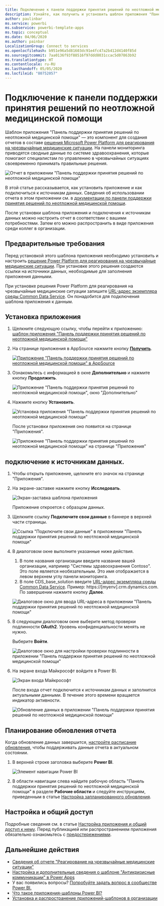 ```yaml
---
title: Подключение к панели поддержки принятия решений по неотложной медицинской помощи
description: Узнайте, как получить и установить шаблон приложения "Панель поддержки принятия решений по неотложной медицинской помощи в связи с COVID-19" и как подключиться к данным.
author: paulinbar
ms.service: powerbi
ms.subservice: powerbi-template-apps
ms.topic: conceptual
ms.date: 04/06/2020
ms.author: painbar
LocalizationGroup: Connect to services
ms.openlocfilehash: b951e96a5d81603dc91e4fc47a2b412d4140f85d
ms.sourcegitcommit: 7aa0136f93f88516f97ddd8031ccac5d07863b92
ms.translationtype: HT
ms.contentlocale: ru-RU
ms.lasthandoff: 05/05/2020
ms.locfileid: "80752057"
---
```

# <a name="connect-to-the-hospital-emergency-response-decision-support-dashboard"></a>Подключение к панели поддержки принятия решений по неотложной медицинской помощи
Шаблон приложения "Панель поддержки принятия решений по неотложной медицинской помощи" — это компонент для создания отчетов в составе [решения Microsoft Power Platform для реагирования на чрезвычайные медицинские ситуации](https://powerapps.microsoft.com/blog/emergency-response-solution-a-microsoft-power-platform-solution-for-healthcare-emergency-response/). На панели мониторинга приводятся сводные данные по системе здравоохранения, которые помогают специалистам по управлению в чрезвычайных ситуациях своевременно принимать правильные решения.

![Отчет в приложении "Панель поддержки принятия решений по неотложной медицинской помощи"](media/service-connect-to-health-emergency-response/service-health-emergency-response-app-report.png)

В этой статье рассказывается, как установить приложение и как подключиться к источникам данных. Сведения об использовании отчета в этом приложении см. в [документации по панели поддержки принятия решений по неотложной медицинской помощи](https://docs.microsoft.com/powerapps/sample-apps/emergency-response/deploy-configure#view-the-power-bi-dashboard).

После установки шаблона приложения и подключения к источникам данных можно настроить отчет в соответствии с вашими потребностями. Затем его можно распространить в виде приложения среди коллег в организации.

## <a name="prerequisites"></a>Предварительные требования

Перед установкой этого шаблона приложения необходимо установить и настроить [решение Power Platform для реагирования на чрезвычайные медицинские ситуации](https://docs.microsoft.com/powerapps/sample-apps/emergency-response/deploy-configure). При установке этого решения создаются ссылки на источники данных, необходимые для заполнения приложения данными.

При установке решения Power Platform для реагирования на чрезвычайные медицинские ситуации запишите [URL-адрес экземпляра среды Common Data Service](https://docs.microsoft.com/powerapps/sample-apps/emergency-response/deploy-configure#publish-the-power-bi-dashboard). Он понадобится для подключения шаблона приложения к данным.

## <a name="install-the-app"></a>Установка приложения

1. Щелкните следующую ссылку, чтобы перейти к приложению: [шаблон приложения "Панель поддержки принятия решений по неотложной медицинской помощи"](https://appsource.microsoft.com/en-us/product/power-bi/pbi-contentpacks.powerapps_healthcare)

1. На странице приложения в AppSource нажмите кнопку [**Получить**](https://appsource.microsoft.com/en-us/product/power-bi/pbi-contentpacks.powerapps_healthcare).

    [![Приложение "Панель поддержки принятия решений по неотложной медицинской помощи" в AppSource](media/service-connect-to-health-emergency-response/service-health-emergency-response-app-appsource-get-it-now.png)](https://appsource.microsoft.com/en-us/product/power-bi/pbi-contentpacks.powerapps_healthcare)

1. Ознакомьтесь с информацией в окне **Дополнительно** и нажмите кнопку **Продолжить**.

    ![Приложение "Панель поддержки принятия решений по неотложной медицинской помощи", окно "Дополнительно"](media/service-connect-to-health-emergency-response/service-health-emergency-response-1-more-thing.png)

1. Нажмите кнопку **Установить**. 

    ![Установка приложения "Панель поддержки принятия решений по неотложной медицинской помощи"](media/service-connect-to-health-emergency-response/service-health-emergency-response-select-install.png)

    После установки приложения оно появится на странице "Приложения".

   ![Приложение "Панель поддержки принятия решений по неотложной медицинской помощи" на странице "Приложения"](media/service-connect-to-health-emergency-response/service-health-emergency-response-app-apps-page-icon.png)

## <a name="connect-to-data-sources"></a>подключение к источникам данных.

1. Чтобы открыть приложение, щелкните его значок на странице "Приложения".

1. На экране-заставке нажмите кнопку **Исследовать**.

   ![Экран-заставка шаблона приложения](media/service-connect-to-health-emergency-response/service-health-emergency-response-app-splash-screen.png)

   Приложение откроется с образцом данных.

1. Щелкните ссылку **Подключите свои данные** в баннере в верхней части страницы.

   ![Ссылка "Подключите свои данные" в приложении "Панель поддержки принятия решений по неотложной медицинской помощи"](media/service-connect-to-health-emergency-response/service-health-emergency-response-app-connect-data.png)

1. В диалоговом окне выполните указанные ниже действия.
   1. В поле названия организации введите название вашей организации, например "Системы здравоохранения Contoso". Это поле является необязательным. Это имя отображается в левом верхнем углу панели мониторинга.
   1. В поле CDS_base_solution введите [URL-адрес экземпляра среды Common Data Service](https://docs.microsoft.com/powerapps/sample-apps/emergency-response/deploy-configure#publish-the-power-bi-dashboard). Пример: https://[myenv].crm.dynamics.com. По завершении нажмите кнопку **Далее**.

   ![Диалоговое окно для ввода URL-адреса в приложении "Панель поддержки принятия решений по неотложной медицинской помощи"](media/service-connect-to-health-emergency-response/service-health-emergency-response-app-url-dialog.png)

1. В следующем диалоговом окне выберите метод проверки подлинности **OAuth2**. Уровень конфиденциальности менять не нужно.

   Выберите **Войти**.

   ![Диалоговое окно для настройки проверки подлинности в приложении "Панель поддержки принятия решений по неотложной медицинской помощи"](media/service-connect-to-health-emergency-response/service-health-emergency-response-app-authentication-dialog.png)

1. На экране входа Майкрософт войдите в Power BI.

   ![Экран входа Майкрософт](media/service-connect-to-health-emergency-response/service-health-emergency-response-app-microsoft-login.png)

   После входа отчет подключится к источникам данных и заполнится актуальными данными. В течение этого времени вращается индикатор активности.

   ![Обновление данных в приложении "Панель поддержки принятия решений по неотложной медицинской помощи"](media/service-connect-to-health-emergency-response/service-health-emergency-response-app-refresh-monitor.png)

## <a name="schedule-report-refresh"></a>Планирование обновления отчета

Когда обновление данных завершится, [настройте расписание обновления](../refresh-scheduled-refresh.md), чтобы поддерживать данные отчета в актуальном состоянии.

1. В верхней строке заголовка выберите **Power BI**.

   ![Элемент навигации Power BI](media/service-connect-to-health-emergency-response/service-health-emergency-response-app-powerbi-breadcrumb.png)

1. В области навигации слева найдите рабочую область "Панель поддержки принятия решений по неотложной медицинской помощи" в разделе **Рабочие области** и следуйте инструкциям, приведенным в статье [Настройка запланированного обновления](../refresh-scheduled-refresh.md).

## <a name="customize-and-share"></a>Настройка и общий доступ

Подробные сведения см. в статье [Настройка приложения и общий доступ к нему](../service-template-apps-install-distribute.md#customize-and-share-the-app). Перед публикацией или распространением приложения обязательно ознакомьтесь с [предостережениями](../create-reports/sample-covid-19-us.md#disclaimers).

## <a name="next-steps"></a>Дальнейшие действия
* [Сведения об отчете "Реагирование на чрезвычайные медицинские ситуации"](https://docs.microsoft.com/powerapps/sample-apps/emergency-response/deploy-configure#view-the-power-bi-dashboard)
* [Настройка и дополнительные сведения о шаблоне "Антикризисные коммуникации" в Power Apps](https://docs.microsoft.com/powerapps/maker/canvas-apps/sample-crisis-communication-app)
* У вас появились вопросы? [Попробуйте задать вопрос в сообществе Power BI.](https://community.powerbi.com/)
* [Что такое приложения-шаблоны Power BI?](../service-template-apps-overview.md)
* [Установка и распространение приложений-шаблонов в организации](../service-template-apps-install-distribute.md)
